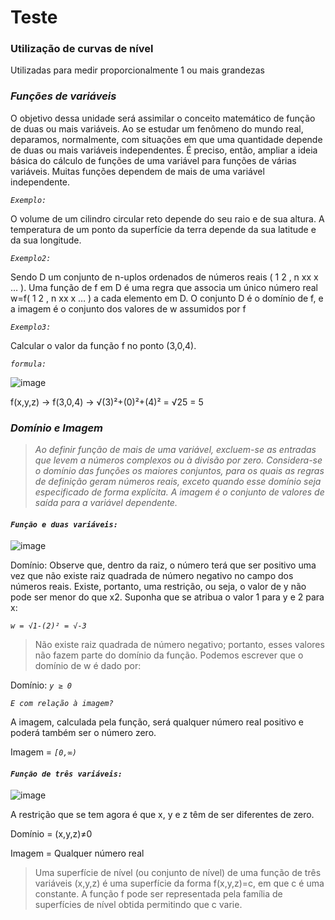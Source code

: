 # Teste

### Utilização de curvas de nível

Utilizadas para medir proporcionalmente 1 ou mais grandezas

### **_Funções de variáveis_**

O objetivo dessa unidade será assimilar o conceito matemático de função de duas ou mais
variáveis. Ao se estudar um fenômeno do mundo real, deparamos, normalmente, com situações
em que uma quantidade depende de duas ou mais variáveis independentes. É preciso, então,
ampliar a ideia básica do cálculo de funções de uma variável para funções de várias variáveis.
Muitas funções dependem de mais de uma variável independente.

_`Exemplo:`_

O volume de um cilindro circular reto depende do seu raio e de sua altura. A temperatura de um ponto da superfície da terra depende da sua latitude e da sua longitude.

_`Exemplo2:`_

Sendo D um conjunto de n-uplos ordenados de números reais ( 1 2 , n xx x … ). Uma função de f
em D é uma regra que associa um único número real w=f( 1 2 , n xx x … ) a cada elemento em D. O
conjunto D é o domínio de f, e a imagem é o conjunto dos valores de w assumidos por f

_`Exemplo3:`_

Calcular o valor da função f no ponto (3,0,4). 

_`formula:`_

![image](https://user-images.githubusercontent.com/41032795/134772569-7b1150b2-b605-4fef-9900-6391d85985b0.png)

f(x,y,z) -> f(3,0,4) -> √(3)²+(0)²+(4)² = √25 = 5

### **_Domínio e Imagem_**
> _Ao definir função de mais de uma variável, excluem-se as entradas que levem a números complexos ou à divisão por zero. Considera-se o domínio das funções os maiores conjuntos, para os quais as regras de definição geram números reais, exceto quando esse domínio seja especificado de forma explícita. A imagem é o conjunto de valores de saída para a variável dependente._

#### **_`Função e duas variáveis:`_**

![image](https://user-images.githubusercontent.com/41032795/134772643-eeaa26fb-1f81-482f-9c43-ecc955a54d84.png)

Domínio: Observe que, dentro da raiz, o número terá que ser positivo uma vez que não existe raiz quadrada de número negativo no campo dos números reais. Existe, portanto, uma restrição, ou seja, o valor de y não pode ser menor do que x2. Suponha que se atribua o valor 1 para y e 2 para x:

_`w = √1-(2)² = √-3`_

> Não existe raiz quadrada de número negativo; portanto, esses valores não fazem parte do domínio da função. Podemos escrever que o domínio de w é dado por:

Domínio: _`y ≥ 0`_

_`E com relação à imagem?`_

A imagem, calculada pela função, será qualquer número real positivo e poderá também ser
o número zero.

Imagem = _`[0,∞)`_


#### **_`Função de três variáveis:`_**

![image](https://cdn.discordapp.com/attachments/891308836810539071/891308877268799548/Screenshot_1.png)

A restrição que se tem agora é que x, y e z têm de ser diferentes de zero.

Domínio = (x,y,z)≠0

Imagem = Qualquer número real

> Uma superfície de nível (ou conjunto de nível) de uma função de três variáveis (x,y,z) é uma superfície da forma f(x,y,z)=c, em que c é uma constante. A função f pode ser representada pela família de superfícies de nível obtida permitindo que c varie.
